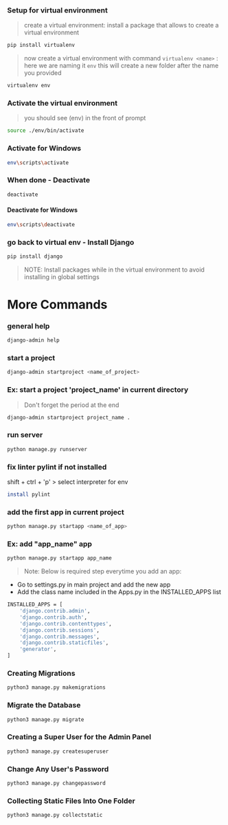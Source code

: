 
### Setup for virtual environment
>create a virtual environment: install a package that allows to create a virtual environment
```sh
pip install virtualenv
```
>  now create a virtual environment with command `virtualenv <name>` : here we are naming it `env`
>  this will create a new folder after the name you provided
```sh
virtualenv env
```
### Activate the virtual environment
>you should see (env) in the front of prompt
```sh
source ./env/bin/activate
```
### Activate for Windows
```sh
env\scripts\activate
```
### When done - Deactivate
```sh
deactivate
```
#### Deactivate for Windows
```sh
env\scripts\deactivate
```

### go back to virtual env - Install Django 
```sh
pip install django
```
> NOTE:  Install packages while in the virtual environment to avoid installing in global settings

# More Commands

### general help
```sh
django-admin help
```
### start a project
```sh
django-admin startproject <name_of_project>
```

### Ex:  start a project 'project_name' in current directory
> Don't forget the period at the end
```sh
django-admin startproject project_name .   
```
### run server
```sh
python manage.py runserver
```

### fix linter pylint if not installed
shift + ctrl + 'p'  > select interpreter for env
```sh
install pylint
```
### add the first app in current project
```sh
python manage.py startapp <name_of_app>
```
### Ex: add "app_name" app 
```sh
python manage.py startapp app_name
```

> Note: Below is required step everytime you add an app:
- Go to settings.py in main project and add the new app 
- Add the class name included in the Apps.py in the INSTALLED_APPS list

```sh
INSTALLED_APPS = [
    'django.contrib.admin',
    'django.contrib.auth',
    'django.contrib.contenttypes',
    'django.contrib.sessions',
    'django.contrib.messages',
    'django.contrib.staticfiles',
    'generator',
]
```

### Creating Migrations
```sh
python3 manage.py makemigrations
```

### Migrate the Database
```sh
python3 manage.py migrate
``` 

### Creating a Super User for the Admin Panel
```sh
python3 manage.py createsuperuser
``` 

### Change Any User's Password
```sh
python3 manage.py changepassword
``` 

### Collecting Static Files Into One Folder
```sh
python3 manage.py collectstatic
```
